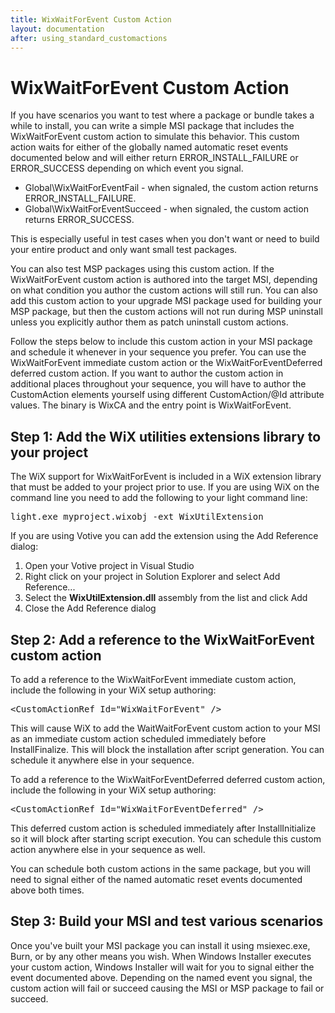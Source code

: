 ```yaml
---
title: WixWaitForEvent Custom Action
layout: documentation
after: using_standard_customactions
---
```

# WixWaitForEvent Custom Action
<p>
    If you have scenarios you want to test where a package or bundle takes a while to
    install, you can write a simple MSI package that includes the WixWaitForEvent custom
    action to simulate this behavior. This custom action waits for either of the globally
    named automatic reset events documented below and will either return ERROR_INSTALL_FAILURE
    or ERROR_SUCCESS depending on which event you signal.</p>
<ul>
    <li>Global\WixWaitForEventFail - when signaled, the custom action returns ERROR_INSTALL_FAILURE.</li>
    <li>Global\WixWaitForEventSucceed - when signaled, the custom action returns ERROR_SUCCESS.</li>
</ul>
<p>
    This is especially useful in test cases when you don't want or need to build
    your entire product and only want small test packages.</p>
<p>
    You can also test MSP packages using this custom action. If the WixWaitForEvent
    custom action is authored into the target MSI, depending on what condition you author
    the custom actions will still run. You can also add this custom action to your upgrade
    MSI package used for building your MSP package, but then the custom actions will
    not run during MSP uninstall unless you explicitly author them as patch uninstall
    custom actions.</p>
<p>
    Follow the steps below to include this custom action in your MSI package and schedule
    it whenever in your sequence you prefer. You can use the WixWaitForEvent 
    immediate custom action or the WixWaitForEventDeferred deferred custom action. If you want to author the custom action
    in additional places throughout your sequence, you will have to author the 
    CustomAction elements yourself using different CustomAction/@Id attribute 
    values. The binary is WixCA and the entry point is WixWaitForEvent.</p>
<h2>
    Step 1: Add the WiX utilities extensions library to your project</h2>
<p>
    The WiX support for WixWaitForEvent is included in a WiX extension library that
    must be added to your project prior to use. If you are using WiX on the command
    line you need to add the following to your light command line:</p>
<pre>
light.exe myproject.wixobj -ext <span>WixUtilExtension</span>
</pre>
<p>
    If you are using Votive you can add the extension using the Add Reference dialog:</p>
<ol>
    <li>Open your Votive project in Visual Studio</li>
    <li>Right click on your project in Solution Explorer and select Add Reference...</li>
    <li>Select the <strong>WixUtilExtension.dll</strong> assembly from the list and click
        Add</li>
    <li>Close the Add Reference dialog</li>
</ol>
<h2>
    Step 2: Add a reference to the WixWaitForEvent custom action</h2>
<p>
    To add a reference to the WixWaitForEvent 
    immediate custom action, include the following in
    your WiX setup authoring:</p>
<pre>
&lt;CustomActionRef Id=&quot;WixWaitForEvent" /&gt;
</pre>
<p>
    This will cause WiX to add the WaitWaitForEvent custom action to your MSI 
    as an immediate custom action scheduled immediately before InstallFinalize. This 
    will block the installation after script generation. You can
    schedule it anywhere else in your sequence.</p>
<p>
    To add a reference to the WixWaitForEventDeferred deferred custom action, 
    include the following in your WiX setup authoring:</p>
<pre>
&lt;CustomActionRef Id=&quot;WixWaitForEventDeferred" /&gt;
</pre>
<p>This deferred custom action is scheduled immediately after InstallInitialize so 
    it will block after starting script execution. You can schedule this custom 
    action anywhere else in your sequence as well.</p>
<p>You can schedule both custom actions in the same package, but you will need to 
    signal either of the named automatic reset events documented above both times.</p>
<h2>
    Step 3: Build your MSI and test various scenarios</h2>
<p>
    Once you've built your MSI package you can install it using msiexec.exe, Burn,
    or by any other means you wish. When Windows Installer executes your custom action,
    Windows Installer will wait for you to signal either the event documented above.
    Depending on the named event you signal, the custom action will fail or succeed 
    causing the MSI or MSP package to fail or succeed.</p>
